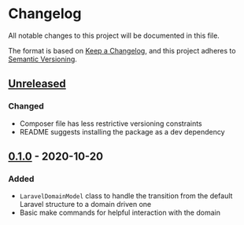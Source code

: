 # Changelog
All notable changes to this project will be documented in this file.

The format is based on [Keep a Changelog](https://keepachangelog.com/en/1.0.0/),
and this project adheres to [Semantic Versioning](https://semver.org/spec/v2.0.0.html).

## [Unreleased]

### Changed
- Composer file has less restrictive versioning constraints
- README suggests installing the package as a dev dependency

## [0.1.0] - 2020-10-20

### Added
- `LaravelDomainModel` class to handle the transition from the default Laravel structure to a domain driven one
- Basic make commands for helpful interaction with the domain

[Unreleased]: https://github.com/anteris-dev/domain-driven-laravel/compare/v0.1.0...HEAD
[0.1.0]: https://github.com/anteris-dev/domain-driven-laravel/releases/tag/v0.1.0
